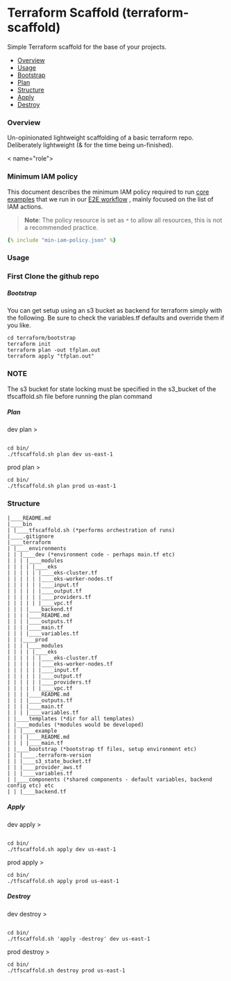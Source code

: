 # Terraform Scaffold (terraform-scaffold)

Simple Terraform scaffold for the base of your projects.

- [Overview](#overview)
- [Usage](#usage)
- [Bootstrap](#bootstrap)
- [Plan](#plan)
- [Structure](#structure)
- [Apply](#apply)
- [Destroy](#destroy)

<a name="overview"></a>
### Overview

Un-opinionated lightweight scaffolding of a basic terraform repo. Deliberately lightweight (& for the time being un-finished).

< name="role"></a>
### Minimum IAM policy

This document describes the minimum IAM policy required to run [core examples](https://github.com/aws-ia/terraform-aws-eks-blueprints/blob/main/.github/workflows/e2e-parallel-full.yml#L30-L47) that we run in our [E2E workflow](https://github.com/aws-ia/terraform-aws-eks-blueprints/blob/main/.github/workflows/e2e-parallel-full.yml) , mainly focused on the list of IAM actions.

> **Note**: The policy resource is set as `*` to allow all resources, this is not a recommended practice.

~~~yaml
{% include "min-iam-policy.json" %}
~~~



<a name="usage"></a>
### Usage

### First Clone the github repo

<a name="bootstrap"></a>
##### Bootstrap

You can get setup using an s3 bucket as backend for terraform simply with the following. Be sure to check the variables.tf defaults and override them if you like.



```
cd terraform/bootstrap
terraform init
terraform plan -out tfplan.out
terraform apply "tfplan.out"
```

### NOTE

The s3 bucket for state locking must be specified in the s3_bucket of the tfscaffold.sh file before running the plan command 

<a name="plan"></a>
##### Plan

dev plan >
```

cd bin/
./tfscaffold.sh plan dev us-east-1
```

prod plan >
```
cd bin/
./tfscaffold.sh plan prod us-east-1
```

<a name="structure"></a>
### Structure

```
|____README.md
|____bin
| |____tfscaffold.sh (*performs orchestration of runs)
|____.gitignore
|____terraform
| |____environments
| | |____dev (*environment code - perhaps main.tf etc)
| | | |____modules
| | | | |____eks
| | | | | |____eks-cluster.tf
| | | | | |____eks-worker-nodes.tf
| | | | | |____input.tf
| | | | | |____output.tf
| | | | | |____providers.tf
| | | | | |____vpc.tf
| | | |____backend.tf
| | | |____README.md
| | | |____outputs.tf
| | | |____main.tf
| | | |____variables.tf
| | |____prod
| | | |____modules
| | | | |____eks
| | | | | |____eks-cluster.tf
| | | | | |____eks-worker-nodes.tf
| | | | | |____input.tf
| | | | | |____output.tf
| | | | | |____providers.tf
| | | | | |____vpc.tf
| | | |____README.md
| | | |____outputs.tf
| | | |____main.tf
| | | |____variables.tf
| |____templates (*dir for all templates)
| |____modules (*modules would be developed)
| | |____example
| | | |____README.md
| | | |____main.tf
| |____bootstrap (*bootstrap tf files, setup environment etc)
| | |____.terraform-version
| | |____s3_state_bucket.tf
| | |____provider_aws.tf
| | |____variables.tf
| |____components (*shared components - default variables, backend config etc) etc
| | |____backend.tf
```
<a name="apply"></a>
##### Apply

dev apply >
```

cd bin/
./tfscaffold.sh apply dev us-east-1
```

prod apply >
```
cd bin/
./tfscaffold.sh apply prod us-east-1
```

<a name="destroy"></a>
##### Destroy

dev destroy >
```

cd bin/
./tfscaffold.sh 'apply -destroy' dev us-east-1
```

prod destroy >
```
cd bin/
./tfscaffold.sh destroy prod us-east-1
```
